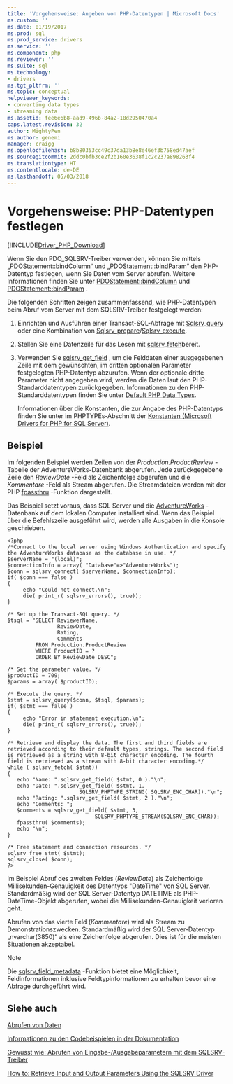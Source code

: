 ```yaml
---
title: 'Vorgehensweise: Angeben von PHP-Datentypen | Microsoft Docs'
ms.custom: ''
ms.date: 01/19/2017
ms.prod: sql
ms.prod_service: drivers
ms.service: ''
ms.component: php
ms.reviewer: ''
ms.suite: sql
ms.technology:
- drivers
ms.tgt_pltfrm: ''
ms.topic: conceptual
helpviewer_keywords:
- converting data types
- streaming data
ms.assetid: fee6e6b8-aad9-496b-84a2-18d2950470a4
caps.latest.revision: 32
author: MightyPen
ms.author: genemi
manager: craigg
ms.openlocfilehash: b8b80353cc49c37da13b8e8e46ef3b758ed47aef
ms.sourcegitcommit: 2ddc0bfb3ce2f2b160e3638f1c2c237a898263f4
ms.translationtype: HT
ms.contentlocale: de-DE
ms.lasthandoff: 05/03/2018
---
```

# <a name="how-to-specify-php-data-types"></a>Vorgehensweise: PHP-Datentypen festlegen
[!INCLUDE[Driver_PHP_Download](../../includes/driver_php_download.md)]

Wenn Sie den PDO_SQLSRV-Treiber verwenden, können Sie mittels „PDOStatement::bindColumn“ und „PDOStatement::bindParam“ den PHP-Datentyp festlegen, wenn Sie Daten vom Server abrufen. Weitere Informationen finden Sie unter [PDOStatement::bindColumn](../../connect/php/pdostatement-bindcolumn.md) und [PDOStatement::bindParam](../../connect/php/pdostatement-bindparam.md) .  
  
Die folgenden Schritten zeigen zusammenfassend, wie PHP-Datentypen beim Abruf vom Server mit dem SQLSRV-Treiber festgelegt werden:  
  
1.  Einrichten und Ausführen einer Transact-SQL-Abfrage mit [Sqlsrv_query](../../connect/php/sqlsrv-query.md) oder eine Kombination von [Sqlsrv_prepare](../../connect/php/sqlsrv-prepare.md)/[Sqlsrv_execute](../../connect/php/sqlsrv-execute.md).  
  
2.  Stellen Sie eine Datenzeile für das Lesen mit [sqlsrv_fetch](../../connect/php/sqlsrv-fetch.md)bereit.  
  
3.  Verwenden Sie [sqlsrv_get_field](../../connect/php/sqlsrv-get-field.md) , um die Felddaten einer ausgegebenen Zeile mit dem gewünschten, im dritten optionalen Parameter festgelegten PHP-Datentyp abzurufen. Wenn der optionale dritte Parameter nicht angegeben wird, werden die Daten laut den PHP-Standarddatentypen zurückgegeben. Informationen zu den PHP-Standarddatentypen finden Sie unter [Default PHP Data Types](../../connect/php/default-php-data-types.md).  
  
    Informationen über die Konstanten, die zur Angabe des PHP-Datentyps finden Sie unter im PHPTYPEs-Abschnitt der [Konstanten &#40;Microsoft Drivers for PHP for SQL Server&#41;](../../connect/php/constants-microsoft-drivers-for-php-for-sql-server.md).  
  
## <a name="example"></a>Beispiel  
Im folgenden Beispiel werden Zeilen von der *Production.ProductReview* -Tabelle der AdventureWorks-Datenbank abgerufen. Jede zurückgegebene Zeile den *ReviewDate* -Feld als Zeichenfolge abgerufen und die *Kommentare* -Feld als Stream abgerufen. Die Streamdateien werden mit der PHP [fpassthru](http://php.net/manual/en/function.fpassthru.php) -Funktion dargestellt.  
  
Das Beispiel setzt voraus, dass SQL Server und die [AdventureWorks](https://github.com/Microsoft/sql-server-samples/tree/master/samples/databases/adventure-works) -Datenbank auf dem lokalen Computer installiert sind. Wenn das Beispiel über die Befehlszeile ausgeführt wird, werden alle Ausgaben in die Konsole geschrieben.  
  
```  
<?php  
/*Connect to the local server using Windows Authentication and specify  
the AdventureWorks database as the database in use. */  
$serverName = "(local)";  
$connectionInfo = array( "Database"=>"AdventureWorks");  
$conn = sqlsrv_connect( $serverName, $connectionInfo);  
if( $conn === false )  
{  
     echo "Could not connect.\n";  
     die( print_r( sqlsrv_errors(), true));  
}  
  
/* Set up the Transact-SQL query. */  
$tsql = "SELECT ReviewerName,   
                ReviewDate,  
                Rating,   
                Comments   
         FROM Production.ProductReview   
         WHERE ProductID = ?   
         ORDER BY ReviewDate DESC";  
  
/* Set the parameter value. */  
$productID = 709;  
$params = array( $productID);  
  
/* Execute the query. */  
$stmt = sqlsrv_query($conn, $tsql, $params);  
if( $stmt === false )  
{  
     echo "Error in statement execution.\n";  
     die( print_r( sqlsrv_errors(), true));  
}  
  
/* Retrieve and display the data. The first and third fields are  
retrieved according to their default types, strings. The second field  
is retrieved as a string with 8-bit character encoding. The fourth  
field is retrieved as a stream with 8-bit character encoding.*/  
while ( sqlsrv_fetch( $stmt))  
{  
   echo "Name: ".sqlsrv_get_field( $stmt, 0 )."\n";  
   echo "Date: ".sqlsrv_get_field( $stmt, 1,   
                       SQLSRV_PHPTYPE_STRING( SQLSRV_ENC_CHAR))."\n";  
   echo "Rating: ".sqlsrv_get_field( $stmt, 2 )."\n";  
   echo "Comments: ";  
   $comments = sqlsrv_get_field( $stmt, 3,   
                            SQLSRV_PHPTYPE_STREAM(SQLSRV_ENC_CHAR));  
   fpassthru( $comments);  
   echo "\n";   
}  
  
/* Free statement and connection resources. */  
sqlsrv_free_stmt( $stmt);  
sqlsrv_close( $conn);  
?>  
```  
  
Im Beispiel Abruf des zweiten Feldes (*ReviewDate*) als Zeichenfolge Millisekunden-Genauigkeit des Datentyps "DateTime" von SQL Server. Standardmäßig wird der SQL Server-Datentyp DATETIME als PHP-DateTime-Objekt abgerufen, wobei die Millisekunden-Genauigkeit verloren geht.  
  
Abrufen von das vierte Feld (*Kommentare*) wird als Stream zu Demonstrationszwecken. Standardmäßig wird der SQL Server-Datentyp „nvarchar(3850)“ als eine Zeichenfolge abgerufen. Dies ist für die meisten Situationen akzeptabel.   
  
> [!NOTE]  
> Die [sqlsrv_field_metadata](../../connect/php/sqlsrv-field-metadata.md) -Funktion bietet eine Möglichkeit, Feldinformationen inklusive Feldtypinformationen zu erhalten bevor eine Abfrage durchgeführt wird.  
  
## <a name="see-also"></a>Siehe auch  
[Abrufen von Daten](../../connect/php/retrieving-data.md)

[Informationen zu den Codebeispielen in der Dokumentation](../../connect/php/about-code-examples-in-the-documentation.md)

[Gewusst wie: Abrufen von Eingabe-/Ausgabeparametern mit dem SQLSRV-Treiber](../../connect/php/how-to-retrieve-output-parameters-using-the-sqlsrv-driver.md)

[How to: Retrieve Input and Output Parameters Using the SQLSRV Driver](../../connect/php/how-to-retrieve-input-and-output-parameters-using-the-sqlsrv-driver.md)  
  
